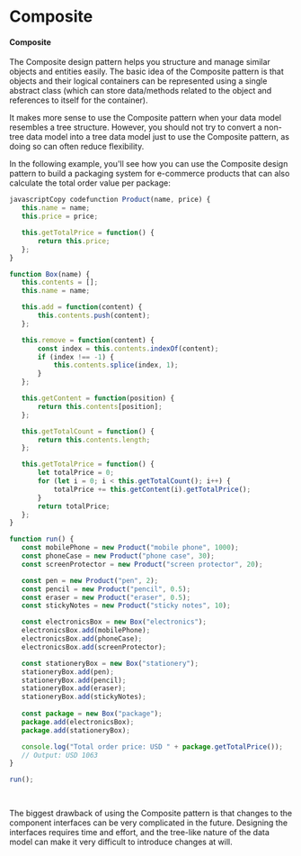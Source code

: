 # Composite

#### Composite

The Composite design pattern helps you structure and manage similar objects and entities easily. The basic idea of the Composite pattern is that objects and their logical containers can be represented using a single abstract class (which can store data/methods related to the object and references to itself for the container).

It makes more sense to use the Composite pattern when your data model resembles a tree structure. However, you should not try to convert a non-tree data model into a tree data model just to use the Composite pattern, as doing so can often reduce flexibility.

In the following example, you'll see how you can use the Composite design pattern to build a packaging system for e-commerce products that can also calculate the total order value per package:

```javascript
javascriptCopy codefunction Product(name, price) { 
   this.name = name; 
   this.price = price;

   this.getTotalPrice = function() { 
       return this.price; 
   };
}

function Box(name) { 
   this.contents = []; 
   this.name = name;

   this.add = function(content) { 
       this.contents.push(content); 
   };

   this.remove = function(content) { 
       const index = this.contents.indexOf(content);
       if (index !== -1) { 
           this.contents.splice(index, 1); 
       }
   };

   this.getContent = function(position) { 
       return this.contents[position]; 
   };

   this.getTotalCount = function() { 
       return this.contents.length; 
   };

   this.getTotalPrice = function() { 
       let totalPrice = 0; 
       for (let i = 0; i < this.getTotalCount(); i++) { 
           totalPrice += this.getContent(i).getTotalPrice(); 
       } 
       return totalPrice; 
   };
}

function run() { 
   const mobilePhone = new Product("mobile phone", 1000);
   const phoneCase = new Product("phone case", 30);
   const screenProtector = new Product("screen protector", 20);

   const pen = new Product("pen", 2);
   const pencil = new Product("pencil", 0.5);
   const eraser = new Product("eraser", 0.5);
   const stickyNotes = new Product("sticky notes", 10);

   const electronicsBox = new Box("electronics");
   electronicsBox.add(mobilePhone);
   electronicsBox.add(phoneCase);
   electronicsBox.add(screenProtector);

   const stationeryBox = new Box("stationery");
   stationeryBox.add(pen);
   stationeryBox.add(pencil);
   stationeryBox.add(eraser);
   stationeryBox.add(stickyNotes);
     
   const package = new Box("package");
   package.add(electronicsBox);
   package.add(stationeryBox);

   console.log("Total order price: USD " + package.getTotalPrice());
   // Output: USD 1063
}

run();

  
```

The biggest drawback of using the Composite pattern is that changes to the component interfaces can be very complicated in the future. Designing the interfaces requires time and effort, and the tree-like nature of the data model can make it very difficult to introduce changes at will.
